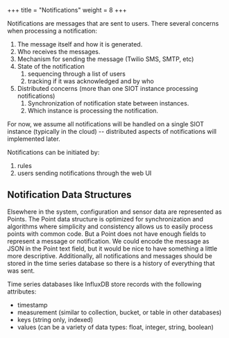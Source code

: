 +++
title = "Notifications"
weight = 8
+++

Notifications are messages that are sent to users. There several concerns when
processing a notification:

1. The message itself and how it is generated.
2. Who receives the messages.
3. Mechanism for sending the message (Twilio SMS, SMTP, etc)
4. State of the notification
   1. sequencing through a list of users
   2. tracking if it was acknowledged and by who
5. Distributed concerns (more than one SIOT instance processing notifications)
   1. Synchronization of notification state between instances.
   2. Which instance is processing the notification.

For now, we assume all notifications will be handled on a single SIOT instance
(typically in the cloud) -- distributed aspects of notifications will
implemented later.

Notifications can be initiated by:

1. rules
2. users sending notifications through the web UI

## Notification Data Structures

Elsewhere in the system, configuration and sensor data are represented as
Points. The Point data structure is optimized for synchronization and algorithms
where simplicity and consistency allows us to easily process points with common
code. But a Point does not have enough fields to represent a message or
notification. We could encode the message as JSON in the Point text field, but
it would be nice to have something a little more descriptive. Additionally, all
notifications and messages should be stored in the time series database so there
is a history of everything that was sent.

Time series databases like InfluxDB store records with the following attributes:

- timestamp
- measurement (similar to collection, bucket, or table in other databases)
- keys (string only, indexed)
- values (can be a variety of data types: float, integer, string, boolean)
